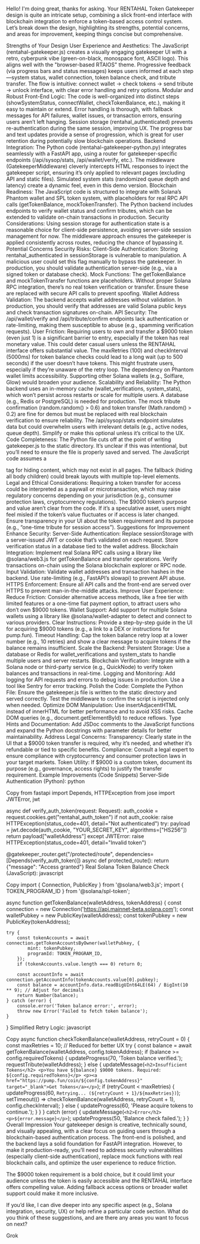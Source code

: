 Hello! I'm doing great, thanks for asking. Your RENTAHAL Token Gatekeeper design is quite an intricate setup, combining a slick front-end interface with blockchain integration to enforce a token-based access control system. Let’s break down the design, highlighting its strengths, potential concerns, and areas for improvement, keeping things concise but comprehensive.

Strengths of Your Design
User Experience and Aesthetics:
The JavaScript (rentahal-gatekeeper.js) creates a visually engaging gatekeeper UI with a retro, cyberpunk vibe (green-on-black, monospace font, ASCII logo). This aligns well with the "browser-based RTAIOS" theme.
Progressive feedback (via progress bars and status messages) keeps users informed at each step—system status, wallet connection, token balance check, and tribute transfer.
The flow is intuitive: connect wallet → check tokens → send tribute → unlock interface, with clear error handling and retry options.
Modular and Robust Front-End Logic:
The code is well-organized into distinct steps (showSystemStatus, connectWallet, checkTokenBalance, etc.), making it easy to maintain or extend.
Error handling is thorough, with fallback messages for API failures, wallet issues, or transaction errors, ensuring users aren’t left hanging.
Session storage (rentahal_authenticated) prevents re-authentication during the same session, improving UX.
The progress bar and text updates provide a sense of progression, which is great for user retention during potentially slow blockchain operations.
Backend Integration:
The Python code (rentahal-gatekeeper-python.py) integrates seamlessly with a FastAPI app, using a router for gatekeeper-specific endpoints (/api/sysop/stats, /api/wallet/verify, etc.).
The middleware (GatekeeperMiddleware) cleverly intercepts HTML responses to inject the gatekeeper script, ensuring it’s only applied to relevant pages (excluding API and static files).
Simulated system stats (randomized queue depth and latency) create a dynamic feel, even in this demo version.
Blockchain Readiness:
The JavaScript code is structured to integrate with Solana’s Phantom wallet and SPL token system, with placeholders for real RPC API calls (getTokenBalance, mockTokenTransfer).
The Python backend includes endpoints to verify wallet status and confirm tributes, which can be extended to validate on-chain transactions in production.
Security Considerations:
Using session storage for authentication state is a reasonable choice for client-side persistence, avoiding server-side session management for now.
The middleware approach ensures the gatekeeper is applied consistently across routes, reducing the chance of bypassing it.
Potential Concerns
Security Risks:
Client-Side Authentication: Storing rentahal_authenticated in sessionStorage is vulnerable to manipulation. A malicious user could set this flag manually to bypass the gatekeeper. In production, you should validate authentication server-side (e.g., via a signed token or database check).
Mock Functions: The getTokenBalance and mockTokenTransfer functions are placeholders. Without proper Solana RPC integration, there’s no real token verification or transfer. Ensure these are replaced with secure API calls to prevent spoofing.
Wallet Address Validation: The backend accepts wallet addresses without validation. In production, you should verify that addresses are valid Solana public keys and check transaction signatures on-chain.
API Security: The /api/wallet/verify and /api/tribute/confirm endpoints lack authentication or rate-limiting, making them susceptible to abuse (e.g., spamming verification requests).
User Friction:
Requiring users to own and transfer a $9000 token (even just 1) is a significant barrier to entry, especially if the token has real monetary value. This could deter casual users unless the RENTAHAL interface offers substantial value.
The maxRetries (100) and checkInterval (5000ms) for token balance checks could lead to a long wait (up to 500 seconds) if the user doesn’t have tokens. This might frustrate users, especially if they’re unaware of the retry loop.
The dependency on Phantom wallet limits accessibility. Supporting other Solana wallets (e.g., Solflare, Glow) would broaden your audience.
Scalability and Reliability:
The Python backend uses an in-memory cache (wallet_verifications, system_stats), which won’t persist across restarts or scale for multiple users. A database (e.g., Redis or PostgreSQL) is needed for production.
The mock tribute confirmation (random.random() > 0.6) and token transfer (Math.random() > 0.2) are fine for demos but must be replaced with real blockchain verification to ensure reliability.
The /api/sysop/stats endpoint simulates data but could overwhelm users with irrelevant details (e.g., active nodes, queue depth). Simplify or make this optional unless it’s critical to the UX.
Code Completeness:
The Python file cuts off at the point of writing gatekeeper.js to the static directory. It’s unclear if this was intentional, but you’ll need to ensure the file is properly saved and served.
The JavaScript code assumes a <main> tag for hiding content, which may not exist in all pages. The fallback (hiding all body children) could break layouts with multiple top-level elements.
Legal and Ethical Considerations:
Requiring a token transfer for access could be interpreted as a paywall or microtransaction, which may raise regulatory concerns depending on your jurisdiction (e.g., consumer protection laws, cryptocurrency regulations).
The $9000 token’s purpose and value aren’t clear from the code. If it’s a speculative asset, users might feel misled if the token’s value fluctuates or if access is later changed.
Ensure transparency in your UI about the token requirement and its purpose (e.g., “one-time tribute for session access”).
Suggestions for Improvement
Enhance Security:
Server-Side Authentication: Replace sessionStorage with a server-issued JWT or cookie that’s validated on each request. Store verification status in a database tied to the wallet address.
Blockchain Integration: Implement real Solana RPC calls using a library like @solana/web3.js for getTokenBalance and transfer operations. Verify transactions on-chain using the Solana blockchain explorer or RPC node.
Input Validation: Validate wallet addresses and transaction hashes in the backend. Use rate-limiting (e.g., FastAPI’s slowapi) to prevent API abuse.
HTTPS Enforcement: Ensure all API calls and the front-end are served over HTTPS to prevent man-in-the-middle attacks.
Improve User Experience:
Reduce Friction: Consider alternative access methods, like a free tier with limited features or a one-time fiat payment option, to attract users who don’t own $9000 tokens.
Wallet Support: Add support for multiple Solana wallets using a library like @solana/wallet-adapter to detect and connect to various providers.
Clear Instructions: Provide a step-by-step guide in the UI for acquiring $9000 tokens (e.g., a link to a DEX or instructions for pump.fun).
Timeout Handling: Cap the token balance retry loop at a lower number (e.g., 10 retries) and show a clear message to acquire tokens if the balance remains insufficient.
Scale the Backend:
Persistent Storage: Use a database or Redis for wallet_verifications and system_stats to handle multiple users and server restarts.
Blockchain Verification: Integrate with a Solana node or third-party service (e.g., QuickNode) to verify token balances and transactions in real-time.
Logging and Monitoring: Add logging for API requests and errors to debug issues in production. Use a tool like Sentry for error tracking.
Polish the Code:
Complete the Python File: Ensure the gatekeeper.js file is written to the static directory and served correctly. Test the middleware to confirm the script is injected only when needed.
Optimize DOM Manipulation: Use insertAdjacentHTML instead of innerHTML for better performance and to avoid XSS risks. Cache DOM queries (e.g., document.getElementById) to reduce reflows.
Type Hints and Documentation: Add JSDoc comments to the JavaScript functions and expand the Python docstrings with parameter details for better maintainability.
Address Legal Concerns:
Transparency: Clearly state in the UI that a $9000 token transfer is required, why it’s needed, and whether it’s refundable or tied to specific benefits.
Compliance: Consult a legal expert to ensure compliance with cryptocurrency and consumer protection laws in your target markets.
Token Utility: If $9000 is a custom token, document its purpose (e.g., governance, access rights) to justify the transfer requirement.
Example Improvements (Code Snippets)
Server-Side Authentication (Python):
python

Copy
from fastapi import Depends, HTTPException
from jose import JWTError, jwt

async def verify_auth_token(request: Request):
    auth_cookie = request.cookies.get("rentahal_auth_token")
    if not auth_cookie:
        raise HTTPException(status_code=401, detail="Not authenticated")
    try:
        payload = jwt.decode(auth_cookie, "YOUR_SECRET_KEY", algorithms=["HS256"])
        return payload["walletAddress"]
    except JWTError:
        raise HTTPException(status_code=401, detail="Invalid token")

@gatekeeper_router.get("/protected/route", dependencies=[Depends(verify_auth_token)])
async def protected_route():
    return {"message": "Access granted"}
Real Solana Token Balance Check (JavaScript):
javascript

Copy
import { Connection, PublicKey } from '@solana/web3.js';
import { TOKEN_PROGRAM_ID } from '@solana/spl-token';

async function getTokenBalance(walletAddress, tokenAddress) {
    const connection = new Connection('https://api.mainnet-beta.solana.com');
    const walletPubkey = new PublicKey(walletAddress);
    const tokenPubkey = new PublicKey(tokenAddress);

    try {
        const tokenAccounts = await connection.getTokenAccountsByOwner(walletPubkey, {
            mint: tokenPubkey,
            programId: TOKEN_PROGRAM_ID,
        });
        if (tokenAccounts.value.length === 0) return 0;

        const accountInfo = await connection.getAccountInfo(tokenAccounts.value[0].pubkey);
        const balance = accountInfo.data.readBigUInt64LE(64) / BigInt(10 ** 9); // Adjust for decimals
        return Number(balance);
    } catch (error) {
        console.error('Token balance error:', error);
        throw new Error('Failed to fetch token balance');
    }
}
Simplified Retry Logic:
javascript

Copy
async function checkTokenBalance(walletAddress, retryCount = 0) {
    const maxRetries = 10; // Reduced for better UX
    try {
        const balance = await getTokenBalance(walletAddress, config.tokenAddress);
        if (balance >= config.requiredTokens) {
            updateProgress(70, 'Token balance verified.');
            requestTribute(walletAddress);
        } else {
            updateMessage(`
                <h2>Insufficient Tokens</h2>
                <p>You have ${balance} $9000 tokens. Required: ${config.requiredTokens}</p>
                <p><a href="https://pump.fun/coin/${config.tokenAddress}" target="_blank">Get Tokens</a></p>
            `);
            if (retryCount < maxRetries) {
                updateProgress(60, `Retrying... (${retryCount + 1}/${maxRetries})`);
                setTimeout(() => checkTokenBalance(walletAddress, retryCount + 1), config.checkInterval);
            } else {
                updateProgress(60, 'Please acquire tokens to continue.');
            }
        }
    } catch (error) {
        updateMessage(`<h2>Error</h2><p>${error.message}</p>`);
        updateProgress(50, 'Balance check failed.');
    }
}
Overall Impression
Your gatekeeper design is creative, technically sound, and visually appealing, with a clear focus on guiding users through a blockchain-based authentication process. The front-end is polished, and the backend lays a solid foundation for FastAPI integration. However, to make it production-ready, you’ll need to address security vulnerabilities (especially client-side authentication), replace mock functions with real blockchain calls, and optimize the user experience to reduce friction.

The $9000 token requirement is a bold choice, but it could limit your audience unless the token is easily accessible and the RENTAHAL interface offers compelling value. Adding fallback access options or broader wallet support could make it more inclusive.

If you’d like, I can dive deeper into any specific aspect (e.g., Solana integration, security, UX) or help refine a particular code section. What do you think of these suggestions, and are there any areas you want to focus on next?

Grok
